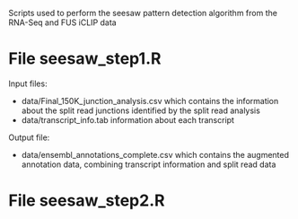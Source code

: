 Scripts used to perform the seesaw pattern detection algorithm from the RNA-Seq and FUS iCLIP data

# File seesaw_step1.R  

Input files:
* data/Final_150K_junction_analysis.csv which contains the information about the split read junctions identified by the split read analysis
* data/transcript_info.tab information about each transcript

Output file:
* data/ensembl_annotations_complete.csv which contains the augmented annotation data, combining transcript information and split read data



# File seesaw_step2.R